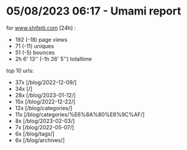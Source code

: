 # 05/08/2023 06:17 - Umami report
for www.shifeiti.com [24h] :

 - 192 (-18) page views
 - 71 (-11) uniques
 - 51 (-5) bounces
 - 2h 6' 13'' (-1h 26' 5'') totaltime


top 10 urls:
 - 37x [/blog/2022-12-09/]
 - 34x [/]
 - 28x [/blog/2023-01-12/]
 - 15x [/blog/2022-12-22/]
 - 12x [/blog/categories/]
 - 11x [/blog/categories/%E6%8A%80%E6%9C%AF/]
 - 8x [/blog/2023-02-03/]
 - 7x [/blog/2022-05-07/]
 - 6x [/blog/tags/]
 - 6x [/blog/archives/]


